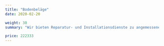 ```yaml
---
title: "Bodenbeläge"
date: 2020-02-20

weight: 30
summary: "Wir bieten Reparatur- und Installationsdienste zu angemessenen Preisen an. Wir machen Bodenbelag, einschließlich mechanisierter Methode, Abdichtung, warmer Boden, Dielenverlegung, Verlegung von Laminat und anderen Bodenbelägen."

price: 222333
---
```

